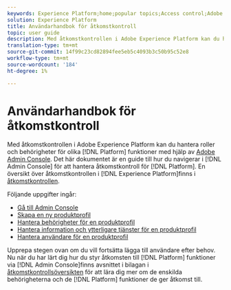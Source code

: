 ```yaml
---
keywords: Experience Platform;home;popular topics;Access control;Adobe admin console
solution: Experience Platform
title: Användarhandbok för åtkomstkontroll
topic: user guide
description: Med åtkomstkontrollen i Adobe Experience Platform kan du hantera roller och behörigheter för olika plattformsfunktioner med Adobe Admin Console. Det här dokumentet är en guide till hur du navigerar i Admin Console för att hantera åtkomsten till Platform.
translation-type: tm+mt
source-git-commit: 14f99c23cd82894fee5eb5c4093b3c50b95c52e8
workflow-type: tm+mt
source-wordcount: '184'
ht-degree: 1%

---
```



# Användarhandbok för åtkomstkontroll

Med åtkomstkontrollen i Adobe Experience Platform kan du hantera roller och behörigheter för olika [!DNL Platform] funktioner med hjälp av [Adobe Admin Console](https://adminconsole.adobe.com). Det här dokumentet är en guide till hur du navigerar i [!DNL Admin Console] för att hantera åtkomstkontroll för [!DNL Platform]. En översikt över åtkomstkontrollen i [!DNL Experience Platform]finns i [åtkomstkontrollen](./../home.md).

Följande uppgifter ingår:

- [Gå till Admin Console](./browse.md)
- [Skapa en ny produktprofil](./create-profile.md)
- [Hantera behörigheter för en produktprofil](./permissions.md)
- [Hantera information och ytterligare tjänster för en produktprofil](./details-and-services.md)
- [Hantera användare för en produktprofil](./users.md)

Upprepa stegen ovan om du vill fortsätta lägga till användare efter behov. Nu när du har lärt dig hur du styr åtkomsten till [!DNL Platform] funktioner via [!DNL Admin Console]finns avsnittet i bilagan i [åtkomstkontrollsöversikten](../home.md) för att lära dig mer om de enskilda behörigheterna och de [!DNL Platform] funktioner de ger åtkomst till.